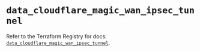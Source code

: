 # `data_cloudflare_magic_wan_ipsec_tunnel`

Refer to the Terraform Registry for docs: [`data_cloudflare_magic_wan_ipsec_tunnel`](https://registry.terraform.io/providers/cloudflare/cloudflare/5.1.0/docs/data-sources/magic_wan_ipsec_tunnel).
